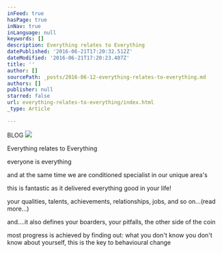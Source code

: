 ```yaml
---
inFeed: true
hasPage: true
inNav: true
inLanguage: null
keywords: []
description: Everything relates to Everything
datePublished: '2016-06-21T17:20:32.512Z'
dateModified: '2016-06-21T17:20:23.407Z'
title: ''
author: []
sourcePath: _posts/2016-06-12-everything-relates-to-everything.md
authors: []
publisher: null
starred: false
url: everything-relates-to-everything/index.html
_type: Article

---
```

BLOG
![](https://the-grid-user-content.s3-us-west-2.amazonaws.com/c91c07b3-a059-4ad7-a587-952a27ff46d7.png)

Everything relates to Everything

everyone is everything

and at the same time we are conditioned specialist in our unique area's

this is fantastic as it delivered everything good in your life!

your qualities, talents, achievements, relationships, jobs, and so on...(read more...)

and....it also defines your boarders, your pitfalls, the other side of the coin

most progress is achieved by finding out: what you don't know you don't know about yourself, this is the key to behavioural change